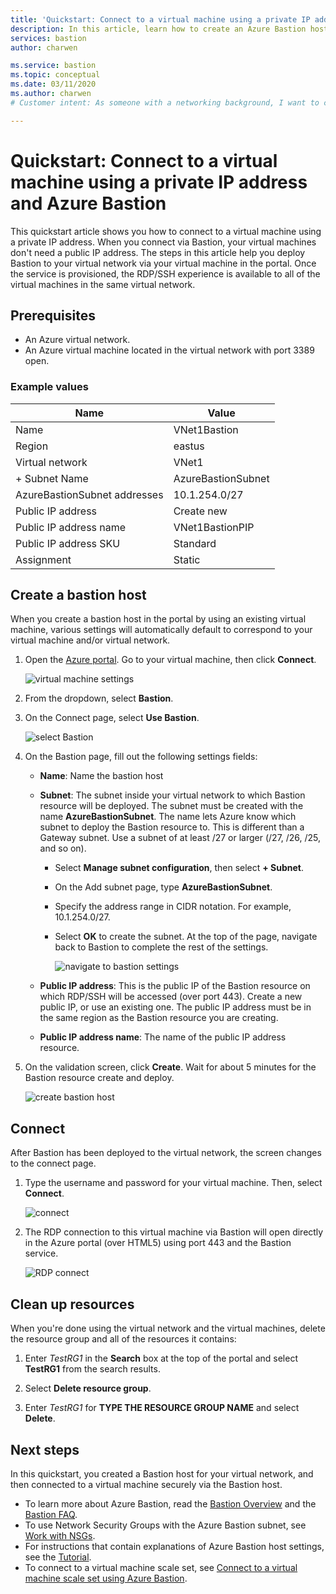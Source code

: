 ```yaml
---
title: 'Quickstart: Connect to a virtual machine using a private IP address: Azure Bastion'
description: In this article, learn how to create an Azure Bastion host from a virtual machine and connect securely using a private IP address.
services: bastion
author: charwen

ms.service: bastion
ms.topic: conceptual
ms.date: 03/11/2020
ms.author: charwen
# Customer intent: As someone with a networking background, I want to connect to a virtual machine securely via RDP/SSH without using a public IP address.

---
```


# Quickstart: Connect to a virtual machine using a private IP address and Azure Bastion

This quickstart article shows you how to connect to a virtual machine  using a private IP address. When you connect via Bastion, your virtual machines don't need a public IP address. The steps in this article help you deploy Bastion to your virtual network via your virtual machine in the portal. Once the service is provisioned, the RDP/SSH experience is available to all of the virtual machines in the same virtual network.

## <a name="prereq"></a>Prerequisites

* An Azure virtual network.
* An Azure virtual machine located in the virtual network with port 3389 open.

### Example values

|**Name** | **Value** |
| --- | --- |
| Name |  VNet1Bastion |
| Region | eastus |
| Virtual network |  VNet1 |
| + Subnet Name | AzureBastionSubnet |
| AzureBastionSubnet addresses |  10.1.254.0/27 |
| Public IP address |  Create new |
| Public IP address name | VNet1BastionPIP  |
| Public IP address SKU |  Standard  |
| Assignment  | Static |

## <a name="createvmset"></a>Create a bastion host

When you create a bastion host in the portal by using an existing virtual machine, various settings will automatically default to correspond to your virtual machine and/or virtual network.

1. Open the [Azure portal](https://portal.azure.com). Go to your virtual machine, then click **Connect**.

   ![virtual machine settings](./media/quickstart-host-portal/vm-settings.png)
1. From the dropdown, select **Bastion**.
1. On the Connect page, select **Use Bastion**.

   ![select Bastion](./media/quickstart-host-portal/select-bastion.png)

1. On the Bastion page, fill out the following settings fields:

   * **Name**: Name the bastion host
   * **Subnet**: The subnet inside your virtual network to which Bastion resource will be deployed. The subnet must be created with the name **AzureBastionSubnet**. The name lets Azure know which subnet to deploy the Bastion resource to. This is different than a Gateway subnet. Use a subnet of at least /27 or larger (/27, /26, /25, and so on).
   
      * Select **Manage subnet configuration**, then select **+ Subnet**.
      * On the Add subnet page, type **AzureBastionSubnet**.
      * Specify the address range in CIDR notation. For example, 10.1.254.0/27.
      * Select **OK** to create the subnet. At the top of the page, navigate back to Bastion to complete the rest of the settings.

         ![navigate to bastion settings](./media/quickstart-host-portal/navigate-bastion.png)
   * **Public IP address**: This is the public IP of the Bastion resource on which RDP/SSH will be accessed (over port 443). Create a new public IP, or use an existing one. The public IP address must be in the same region as the Bastion resource you are creating.
   * **Public IP address name**: The name of the public IP address resource.
1. On the validation screen, click **Create**. Wait for about 5 minutes for the Bastion resource create and deploy.

   ![create bastion host](./media/quickstart-host-portal/bastion-settings.png)

## <a name="connect"></a>Connect

After Bastion has been deployed to the virtual network, the screen changes to the connect page.

1. Type the username and password for your virtual machine. Then, select **Connect**.

   ![connect](./media/quickstart-host-portal/connect.png)
1. The RDP connection to this virtual machine via Bastion will open directly in the Azure portal (over HTML5) using port 443 and the Bastion service.

   ![RDP connect](./media/quickstart-host-portal/443-rdp.png)

## Clean up resources

When you're done using the virtual network and the virtual machines, delete the resource group and all of the resources it contains:

1. Enter *TestRG1* in the **Search** box at the top of the portal and select **TestRG1** from the search results.

2. Select **Delete resource group**.

3. Enter *TestRG1* for **TYPE THE RESOURCE GROUP NAME** and select **Delete**.

## Next steps

In this quickstart, you created a Bastion host for your virtual network, and then connected to a virtual machine securely via the Bastion host.

* To learn more about Azure Bastion, read  the [Bastion Overview](bastion-overview.md) and the [Bastion FAQ](bastion-faq.md).
* To use Network Security Groups with the Azure Bastion subnet, see [Work with NSGs](bastion-nsg.md).
* For instructions that contain explanations of Azure Bastion host settings, see the [Tutorial](bastion-create-host-portal.md).
* To connect to a virtual machine scale set, see [Connect to a virtual machine scale set using Azure Bastion](bastion-connect-vm-scale-set.md).